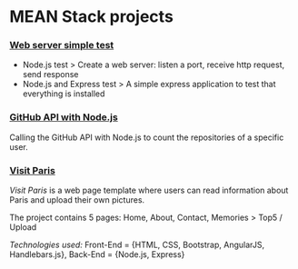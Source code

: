# MEAN Stack projects

### [Web server simple test](https://github.com/skananitos/MEANprojects/tree/master/server-test) 
- Node.js test > Create a web server: listen a port, receive http request, send response
- Node.js and Express test > A simple express application to test that everything is installed

### [GitHub API with Node.js](https://github.com/skananitos/MEANprojects/tree/master/github-api)

Calling the GitHub API with Node.js to count the repositories of a specific user.

### [Visit Paris](https://github.com/skananitos/MEANprojects/tree/master/visitParis)
*Visit Paris* is a web page template where users can read information about Paris and upload their own pictures. 

The project contains 5 pages: Home, About, Contact, Memories > Top5 / Upload

*Technologies used:* Front-End = {HTML, CSS, Bootstrap, AngularJS, Handlebars.js}, Back-End = {Node.js, Express}
